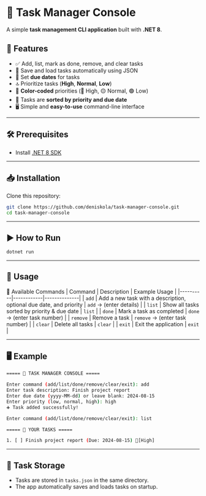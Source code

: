 # 📝 Task Manager Console  

A simple **task management CLI application** built with **.NET 8**.  

## 🚀 Features  
- ✅ Add, list, mark as done, remove, and clear tasks  
- 💾 Save and load tasks automatically using JSON  
- 📅 Set **due dates** for tasks  
- 🔝 Prioritize tasks (**High**, **Normal**, **Low**)  
- 🎨 **Color-coded** priorities (🔴 High, 🟡 Normal, 🟢 Low)  
- 📌 Tasks are **sorted by priority and due date**  
- 🖥 Simple and **easy-to-use** command-line interface  

---

## 🛠 Prerequisites  
- Install [.NET 8 SDK](https://dotnet.microsoft.com/en-us/download/dotnet/8.0)  

---

## 📥 Installation  
Clone this repository:  
```sh
git clone https://github.com/deniskola/task-manager-console.git  
cd task-manager-console  
```

---

## ▶️ How to Run
```sh
dotnet run
```

---

## 📌 Usage
🔹 Available Commands
| Command  | Description | Example Usage |
|----------|------------|--------------|
| `add`    | Add a new task with a description, optional due date, and priority | `add` → (enter details) |
| `list`   | Show all tasks sorted by priority & due date | `list` |
| `done`   | Mark a task as completed | `done` → (enter task number) |
| `remove` | Remove a task | `remove` → (enter task number) |
| `clear`  | Delete all tasks | `clear` |
| `exit`   | Exit the application | `exit` |

---

## 🖥 Example
```sh
===== 📝 TASK MANAGER CONSOLE =====  

Enter command (add/list/done/remove/clear/exit): add  
Enter task description: Finish project report  
Enter due date (yyyy-MM-dd) or leave blank: 2024-08-15  
Enter priority (low, normal, high): high  
➕ Task added successfully!  

Enter command (add/list/done/remove/clear/exit): list  

===== 📌 YOUR TASKS =====  

1. [ ] Finish project report (Due: 2024-08-15) 🔴[High]
```

---

## 💾 Task Storage

- Tasks are stored in `tasks.json` in the same directory.  
- The app automatically saves and loads tasks on startup.
